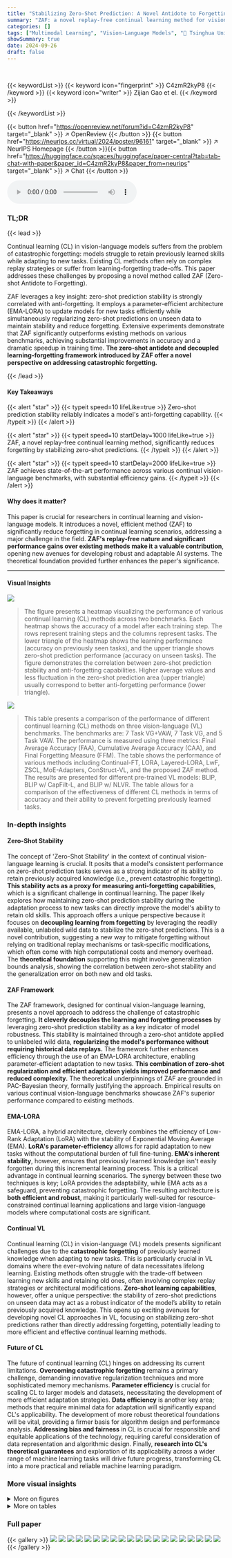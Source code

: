 ```yaml
---
title: "Stabilizing Zero-Shot Prediction: A Novel Antidote to Forgetting in Continual Vision-Language Tasks"
summary: "ZAF: a novel replay-free continual learning method for vision-language models, significantly reduces forgetting by stabilizing zero-shot predictions."
categories: []
tags: ["Multimodal Learning", "Vision-Language Models", "🏢 Tsinghua University",]
showSummary: true
date: 2024-09-26
draft: false
---
```


<br>

{{< keywordList >}}
{{< keyword icon="fingerprint" >}} C4zmR2kyP8 {{< /keyword >}}
{{< keyword icon="writer" >}} Zijian Gao et el. {{< /keyword >}}
 
{{< /keywordList >}}

{{< button href="https://openreview.net/forum?id=C4zmR2kyP8" target="_blank" >}}
↗ OpenReview
{{< /button >}}
{{< button href="https://neurips.cc/virtual/2024/poster/96161" target="_blank" >}}
↗ NeurIPS Homepage
{{< /button >}}{{< button href="https://huggingface.co/spaces/huggingface/paper-central?tab=tab-chat-with-paper&paper_id=C4zmR2kyP8&paper_from=neurips" target="_blank" >}}
↗ Chat
{{< /button >}}



<audio controls>
    <source src="https://ai-paper-reviewer.com/C4zmR2kyP8/podcast.wav" type="audio/wav">
    Your browser does not support the audio element.
</audio>


### TL;DR


{{< lead >}}

Continual learning (CL) in vision-language models suffers from the problem of catastrophic forgetting: models struggle to retain previously learned skills while adapting to new tasks. Existing CL methods often rely on complex replay strategies or suffer from learning-forgetting trade-offs. This paper addresses these challenges by proposing a novel method called ZAF (Zero-shot Antidote to Forgetting).



ZAF leverages a key insight: zero-shot prediction stability is strongly correlated with anti-forgetting. It employs a parameter-efficient architecture (EMA-LORA) to update models for new tasks efficiently while simultaneously regularizing zero-shot predictions on unseen data to maintain stability and reduce forgetting.  Extensive experiments demonstrate that ZAF significantly outperforms existing methods on various benchmarks, achieving substantial improvements in accuracy and a dramatic speedup in training time.  **The zero-shot antidote and decoupled learning-forgetting framework introduced by ZAF offer a novel perspective on addressing catastrophic forgetting.**

{{< /lead >}}


#### Key Takeaways

{{< alert "star" >}}
{{< typeit speed=10 lifeLike=true >}} Zero-shot prediction stability reliably indicates a model's anti-forgetting capability. {{< /typeit >}}
{{< /alert >}}

{{< alert "star" >}}
{{< typeit speed=10 startDelay=1000 lifeLike=true >}} ZAF, a novel replay-free continual learning method, significantly reduces forgetting by stabilizing zero-shot predictions. {{< /typeit >}}
{{< /alert >}}

{{< alert "star" >}}
{{< typeit speed=10 startDelay=2000 lifeLike=true >}} ZAF achieves state-of-the-art performance across various continual vision-language benchmarks, with substantial efficiency gains. {{< /typeit >}}
{{< /alert >}}

#### Why does it matter?
This paper is crucial for researchers in continual learning and vision-language models.  It introduces a novel, efficient method (ZAF) to significantly reduce forgetting in continual learning scenarios, addressing a major challenge in the field. **ZAF's replay-free nature and significant performance gains over existing methods make it a valuable contribution**, opening new avenues for developing robust and adaptable AI systems. The theoretical foundation provided further enhances the paper's significance.

------
#### Visual Insights



![](https://ai-paper-reviewer.com/C4zmR2kyP8/figures_3_1.jpg)

> The figure presents a heatmap visualizing the performance of various continual learning (CL) methods across two benchmarks. Each heatmap shows the accuracy of a model after each training step. The rows represent training steps and the columns represent tasks. The lower triangle of the heatmap shows the learning performance (accuracy on previously seen tasks), and the upper triangle shows zero-shot prediction performance (accuracy on unseen tasks). The figure demonstrates the correlation between zero-shot prediction stability and anti-forgetting capabilities. Higher average values and less fluctuation in the zero-shot prediction area (upper triangle) usually correspond to better anti-forgetting performance (lower triangle).





![](https://ai-paper-reviewer.com/C4zmR2kyP8/tables_7_1.jpg)

> This table presents a comparison of the performance of different continual learning (CL) methods on three vision-language (VL) benchmarks.  The benchmarks are: 7 Task VG+VAW, 7 Task VG, and 5 Task VAW.  The performance is measured using three metrics: Final Average Accuracy (FAA), Cumulative Average Accuracy (CAA), and Final Forgetting Measure (FFM).  The table shows the performance of various methods including Continual-FT, LORA, Layered-LORA, LwF, ZSCL, MoE-Adapters, ConStruct-VL, and the proposed ZAF method.  The results are presented for different pre-trained VL models: BLIP, BLIP w/ CapFilt-L, and BLIP w/ NLVR. The table allows for a comparison of the effectiveness of different CL methods in terms of accuracy and their ability to prevent forgetting previously learned tasks.





### In-depth insights


#### Zero-Shot Stability
The concept of 'Zero-Shot Stability' in the context of continual vision-language learning is crucial.  It posits that a model's consistent performance on zero-shot prediction tasks serves as a strong indicator of its ability to retain previously acquired knowledge (i.e., prevent catastrophic forgetting).  **This stability acts as a proxy for measuring anti-forgetting capabilities**, which is a significant challenge in continual learning. The paper likely explores how maintaining zero-shot prediction stability during the adaptation process to new tasks can directly improve the model's ability to retain old skills. This approach offers a unique perspective because it focuses on **decoupling learning from forgetting** by leveraging the readily available, unlabeled wild data to stabilize the zero-shot predictions.  This is a novel contribution, suggesting a new way to mitigate forgetting without relying on traditional replay mechanisms or task-specific modifications, which often come with high computational costs and memory overhead. The **theoretical foundation** supporting this might involve generalization bounds analysis, showing the correlation between zero-shot stability and the generalization error on both new and old tasks.

#### ZAF Framework
The ZAF framework, designed for continual vision-language learning, presents a novel approach to address the challenge of catastrophic forgetting.  **It cleverly decouples the learning and forgetting processes** by leveraging zero-shot prediction stability as a key indicator of model robustness. This stability is maintained through a zero-shot antidote applied to unlabeled wild data, **regularizing the model's performance without requiring historical data replays.**  The framework further enhances efficiency through the use of an EMA-LORA architecture, enabling parameter-efficient adaptation to new tasks.  **This combination of zero-shot regularization and efficient adaptation yields improved performance and reduced complexity.** The theoretical underpinnings of ZAF are grounded in PAC-Bayesian theory, formally justifying the approach.  Empirical results on various continual vision-language benchmarks showcase ZAF's superior performance compared to existing methods.

#### EMA-LORA
EMA-LORA, a hybrid architecture, cleverly combines the efficiency of Low-Rank Adaptation (LoRA) with the stability of Exponential Moving Average (EMA).  **LoRA's parameter-efficiency** allows for rapid adaptation to new tasks without the computational burden of full fine-tuning.  **EMA's inherent stability**, however, ensures that previously learned knowledge isn't easily forgotten during this incremental learning process.  This is a critical advantage in continual learning scenarios. The synergy between these two techniques is key; LoRA provides the adaptability, while EMA acts as a safeguard, preventing catastrophic forgetting. The resulting architecture is **both efficient and robust**, making it particularly well-suited for resource-constrained continual learning applications and large vision-language models where computational costs are significant.

#### Continual VL
Continual learning (CL) in vision-language (VL) models presents significant challenges due to the **catastrophic forgetting** of previously learned knowledge when adapting to new tasks.  This is particularly crucial in VL domains where the ever-evolving nature of data necessitates lifelong learning.  Existing methods often struggle with the trade-off between learning new skills and retaining old ones, often involving complex replay strategies or architectural modifications.  **Zero-shot learning capabilities**, however, offer a unique perspective:  the stability of zero-shot predictions on unseen data may act as a robust indicator of the model’s ability to retain previously acquired knowledge. This opens up exciting avenues for developing novel CL approaches in VL, focusing on stabilizing zero-shot predictions rather than directly addressing forgetting, potentially leading to more efficient and effective continual learning methods.

#### Future of CL
The future of continual learning (CL) hinges on addressing its current limitations.  **Overcoming catastrophic forgetting** remains a primary challenge, demanding innovative regularization techniques and more sophisticated memory mechanisms.  **Parameter efficiency** is crucial for scaling CL to larger models and datasets, necessitating the development of more efficient adaptation strategies.  **Data efficiency** is another key area; methods that require minimal data for adaptation will significantly expand CL's applicability. The development of more robust theoretical foundations will be vital, providing a firmer basis for algorithm design and performance analysis.  **Addressing bias and fairness** in CL is crucial for responsible and equitable applications of the technology, requiring careful consideration of data representation and algorithmic design.  Finally, **research into CL's theoretical guarantees** and exploration of its applicability across a wider range of machine learning tasks will drive future progress, transforming CL into a more practical and reliable machine learning paradigm.


### More visual insights

<details>
<summary>More on figures
</summary>


![](https://ai-paper-reviewer.com/C4zmR2kyP8/figures_4_1.jpg)

> This figure compares the training and inference procedures of traditional continual learning (CL) methods with the proposed ZAF method.  Traditional methods typically involve a coupled learning and anti-forgetting process, often using knowledge distillation or replay techniques, as shown in (a). In contrast, ZAF (b) decouples these processes, using a zero-shot antidote on unlabeled wild data to stabilize zero-shot predictions and prevent forgetting, while maintaining efficiency with an EMA-LORA architecture.


![](https://ai-paper-reviewer.com/C4zmR2kyP8/figures_9_1.jpg)

> This figure compares the Final Average Accuracy (FAA) and Cumulative Average Accuracy (CAA) of the proposed ZAF method against three baseline methods (Joint Learning, ConStruct-VL, and Continual-FT) across three different continual vision-language learning benchmarks (7 Task VG+VAW, 7 Task VG, and 5 Task VAW). The x-axis represents the hyperparameter α used in the ZAF method, which controls the rate of parameter updates in the exponential moving average (EMA) of the LoRA adapters.  The y-axis represents the accuracy. The plot shows that ZAF achieves superior performance compared to baselines across a range of α values, demonstrating its robustness and effectiveness.


![](https://ai-paper-reviewer.com/C4zmR2kyP8/figures_9_2.jpg)

> This figure presents a box plot comparing the performance of different continual learning (CL) methods across three different task orderings within the 7 Task VG+VAW benchmark.  The box plots visualize the distribution of final average accuracy (FAA), cumulative average accuracy (CAA), and final forgetting measure (FFM) for each method across the three task orderings. This allows for a comparison of the robustness and effectiveness of different CL approaches under varying task presentation sequences.


![](https://ai-paper-reviewer.com/C4zmR2kyP8/figures_16_1.jpg)

> This figure shows examples of the seven reasoning tasks used in the Structured VL Concepts (SVLC) learning multimodal benchmark.  Each task involves determining whether a given image-text pair is a positive or negative example of a specific concept.  The concepts are categorized into object state, attribute action, attribute size, attribute material, attribute color, relative spatial relationships, and relative actions, encompassing a range of visual and linguistic reasoning skills.


![](https://ai-paper-reviewer.com/C4zmR2kyP8/figures_16_2.jpg)

> This figure presents a heatmap visualization comparing the performance of various continual learning (CL) methods across three benchmarks: '7 Task VG+VAW', '7 Task VG', and '5 Task VAW'.  Each heatmap shows the performance (accuracy) of a method on a given task after training on a sequence of preceding tasks.  The rows represent training steps, and columns represent tasks.  The lower triangle shows the learning performance on previously seen tasks, while the upper triangle shows zero-shot performance on unseen tasks. The color intensity represents accuracy. The figure aims to illustrate the correlation between a model's zero-shot stability (indicated by the upper triangle) and its anti-forgetting capabilities (indicated by the lower triangle).


![](https://ai-paper-reviewer.com/C4zmR2kyP8/figures_18_1.jpg)

> This figure presents a heatmap analysis of the performance of various continual learning (CL) methods across three benchmarks.  The heatmaps visualize the model's performance on both previously learned tasks and new tasks (zero-shot predictions) to show relationships between learning, forgetting, and zero-shot stability. The results suggest that zero-shot stability is a good predictor of a model's ability to avoid forgetting previously learned information.


![](https://ai-paper-reviewer.com/C4zmR2kyP8/figures_19_1.jpg)

> This figure presents a heatmap visualizing the performance of various continual learning (CL) methods across different continual vision-language (VL) tasks.  The heatmaps compare the learning performance (lower triangle), anti-forgetting performance (how well previous tasks are remembered), and zero-shot performance (upper triangle, the ability to generalize to unseen tasks). This empirical study reveals a strong correlation between a model's zero-shot prediction stability and its anti-forgetting capabilities, a key insight that motivates the proposed ZAF method.


![](https://ai-paper-reviewer.com/C4zmR2kyP8/figures_19_2.jpg)

> This figure shows the results of an empirical study comparing different continual learning (CL) methods across three benchmarks.  The heatmaps visualize the performance (accuracy) of each method on various tasks, both previously seen and unseen (zero-shot). The rows represent training steps, and the columns represent the tasks. The blue area shows the performance on old tasks, the yellow area shows the performance on new tasks, and the red area represents zero-shot performance on future tasks.  The study reveals a correlation between a model's zero-shot prediction stability and its ability to retain previously learned knowledge (anti-forgetting).


</details>




<details>
<summary>More on tables
</summary>


![](https://ai-paper-reviewer.com/C4zmR2kyP8/tables_8_1.jpg)
> This table compares different continual learning (CL) methods across three vision-language benchmarks in terms of model size, number of trainable parameters, and training time. It highlights the computational efficiency of the proposed ZAF method compared to other state-of-the-art CL approaches.

![](https://ai-paper-reviewer.com/C4zmR2kyP8/tables_8_2.jpg)
> This table presents a comparison of the performance of different continual learning (CL) methods on three vision-language (VL) benchmarks using various pre-trained VL models.  The performance is measured using three metrics: Final Average Accuracy (FAA), Cumulative Average Accuracy (CAA), and Final Forgetting Measure (FFM).  The table shows the FAA, CAA, and FFM for each CL method across the three benchmarks and for each of the three pre-trained models. This allows for a comprehensive comparison of the effectiveness of various methods in terms of both learning new tasks and retaining previously acquired knowledge.

![](https://ai-paper-reviewer.com/C4zmR2kyP8/tables_17_1.jpg)
> This table presents a comparison of the performance of different continual learning (CL) methods across three vision-language (VL) benchmarks.  The benchmarks evaluate the ability of models to learn new VL concepts while retaining previously learned ones.  The table shows the final average accuracy (FAA), cumulative average accuracy (CAA), and final forgetting measure (FFM) for each method on each benchmark, using various pre-trained VL models as a base.  Higher FAA and CAA scores indicate better overall performance, while a lower FFM indicates less forgetting of previously learned knowledge.

![](https://ai-paper-reviewer.com/C4zmR2kyP8/tables_17_2.jpg)
> This table presents a comprehensive comparison of different continual learning (CL) methods on three vision-language (VL) benchmarks.  It shows the final average accuracy (FAA), cumulative average accuracy (CAA), and final forgetting measure (FFM) for each method across the benchmarks, using various pre-trained VL models (BLIP, BLIP w/ CapFilt-L, BLIP w/ NLVR).  The results highlight the relative performance of each method in terms of learning new tasks while retaining previously acquired knowledge.

![](https://ai-paper-reviewer.com/C4zmR2kyP8/tables_20_1.jpg)
> This table presents a comparison of the performance of different continual learning (CL) methods across three vision-language (VL) benchmarks.  The benchmarks evaluate the models' ability to learn new concepts while retaining previously learned ones. The table shows the final average accuracy (FAA), cumulative average accuracy (CAA), and final forgetting measure (FFM) for each method.  The results are presented for three different pre-trained VL models (BLIP, BLIP w/ CapFilt-L, and BLIP w/ NLVR). FAA indicates the final accuracy on all tasks, CAA represents the average accuracy across all tasks, and FFM measures the degree of forgetting on previously learned tasks.  Lower FFM values are better, indicating less forgetting.  The table allows for a comparison of the performance of various methods in terms of accuracy and forgetting across different pre-trained models and benchmarks.

</details>




### Full paper

{{< gallery >}}
<img src="https://ai-paper-reviewer.com/C4zmR2kyP8/1.png" class="grid-w50 md:grid-w33 xl:grid-w25" />
<img src="https://ai-paper-reviewer.com/C4zmR2kyP8/2.png" class="grid-w50 md:grid-w33 xl:grid-w25" />
<img src="https://ai-paper-reviewer.com/C4zmR2kyP8/3.png" class="grid-w50 md:grid-w33 xl:grid-w25" />
<img src="https://ai-paper-reviewer.com/C4zmR2kyP8/4.png" class="grid-w50 md:grid-w33 xl:grid-w25" />
<img src="https://ai-paper-reviewer.com/C4zmR2kyP8/5.png" class="grid-w50 md:grid-w33 xl:grid-w25" />
<img src="https://ai-paper-reviewer.com/C4zmR2kyP8/6.png" class="grid-w50 md:grid-w33 xl:grid-w25" />
<img src="https://ai-paper-reviewer.com/C4zmR2kyP8/7.png" class="grid-w50 md:grid-w33 xl:grid-w25" />
<img src="https://ai-paper-reviewer.com/C4zmR2kyP8/8.png" class="grid-w50 md:grid-w33 xl:grid-w25" />
<img src="https://ai-paper-reviewer.com/C4zmR2kyP8/9.png" class="grid-w50 md:grid-w33 xl:grid-w25" />
<img src="https://ai-paper-reviewer.com/C4zmR2kyP8/10.png" class="grid-w50 md:grid-w33 xl:grid-w25" />
<img src="https://ai-paper-reviewer.com/C4zmR2kyP8/11.png" class="grid-w50 md:grid-w33 xl:grid-w25" />
<img src="https://ai-paper-reviewer.com/C4zmR2kyP8/12.png" class="grid-w50 md:grid-w33 xl:grid-w25" />
<img src="https://ai-paper-reviewer.com/C4zmR2kyP8/13.png" class="grid-w50 md:grid-w33 xl:grid-w25" />
<img src="https://ai-paper-reviewer.com/C4zmR2kyP8/14.png" class="grid-w50 md:grid-w33 xl:grid-w25" />
<img src="https://ai-paper-reviewer.com/C4zmR2kyP8/15.png" class="grid-w50 md:grid-w33 xl:grid-w25" />
<img src="https://ai-paper-reviewer.com/C4zmR2kyP8/16.png" class="grid-w50 md:grid-w33 xl:grid-w25" />
<img src="https://ai-paper-reviewer.com/C4zmR2kyP8/17.png" class="grid-w50 md:grid-w33 xl:grid-w25" />
<img src="https://ai-paper-reviewer.com/C4zmR2kyP8/18.png" class="grid-w50 md:grid-w33 xl:grid-w25" />
<img src="https://ai-paper-reviewer.com/C4zmR2kyP8/19.png" class="grid-w50 md:grid-w33 xl:grid-w25" />
<img src="https://ai-paper-reviewer.com/C4zmR2kyP8/20.png" class="grid-w50 md:grid-w33 xl:grid-w25" />
{{< /gallery >}}